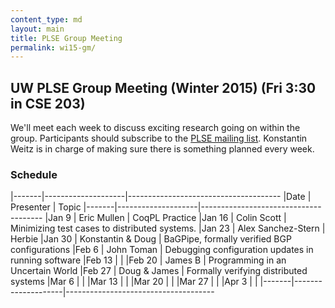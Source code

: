 ```yaml
---
content_type: md
layout: main
title: PLSE Group Meeting
permalink: wi15-gm/
---
```


## UW PLSE Group Meeting (Winter 2015) (Fri 3:30 in CSE 203)


We'll meet each week to discuss exciting research going on within the
group.  Participants should subscribe to the
[PLSE mailing list](https://mailman.cs.washington.edu/mailman/listinfo/plse).
Konstantin Weitz is in charge of making sure there is something planned every week.

### Schedule

|-------|--------------------|--------------------------------------
|Date   | Presenter          | Topic
|-------|--------------------|--------------------------------------
|Jan 9  | Eric Mullen        | CoqPL Practice
|Jan 16 | Colin Scott        | Minimizing test cases to distributed systems.
|Jan 23 | Alex Sanchez-Stern | Herbie
|Jan 30 | Konstantin & Doug  | BaGPipe, formally verified BGP configurations
|Feb 6  | John Toman         | Debugging configuration updates in running software
|Feb 13 |                    |
|Feb 20 | James B            | Programming in an Uncertain World
|Feb 27 | Doug & James       | Formally verifying distributed systems
|Mar 6  |                    |
|Mar 13 |                    |
|Mar 20 |                    |
|Mar 27 |                    |
|Apr 3  |                    |
|-------|--------------------|-------------------------------------
